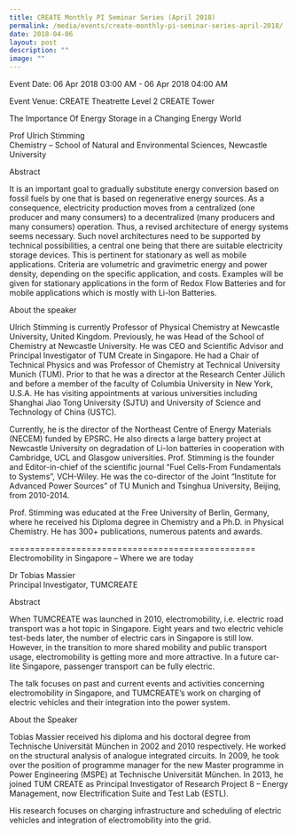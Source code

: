 ```yaml
---
title: CREATE Monthly PI Seminar Series (April 2018)
permalink: /media/events/create-monthly-pi-seminar-series-april-2018/
date: 2018-04-06
layout: post
description: ""
image: ""
---
```


Event Date: 06 Apr 2018 03:00 AM - 06 Apr 2018 04:00 AM

Event Venue: CREATE Theatrette Level 2 CREATE Tower

The Importance Of Energy Storage in a Changing Energy World  
  
Prof Ulrich Stimming  
Chemistry – School of Natural and Environmental Sciences, Newcastle University  
  
Abstract  
  
It is an important goal to gradually substitute energy conversion based on fossil fuels by one that is based on regenerative energy sources. As a consequence, electricity production moves from a centralized (one producer and many consumers) to a decentralized (many producers and many consumers) operation. Thus, a revised architecture of energy systems seems necessary. Such novel architectures need to be supported by technical possibilities, a central one being that there are suitable electricity storage devices. This is pertinent for stationary as well as mobile applications. Criteria are volumetric and gravimetric energy and power density, depending on the specific application, and costs. Examples will be given for stationary applications in the form of Redox Flow Batteries and for mobile applications which is mostly with Li-Ion Batteries.  
  
  
About the speaker  
  
Ulrich Stimming is currently Professor of Physical Chemistry at Newcastle University, United Kingdom. Previously, he was Head of the School of Chemistry at Newcastle University. He was CEO and Scientific Advisor and Principal Investigator of TUM Create in Singapore. He had a Chair of Technical Physics and was Professor of Chemistry at Technical University Munich (TUM). Prior to that he was a director at the Research Center Jülich and before a member of the faculty of Columbia University in New York, U.S.A. He has visiting appointments at various universities including Shanghai Jiao Tong University (SJTU) and University of Science and Technology of China (USTC).  
  
Currently, he is the director of the Northeast Centre of Energy Materials (NECEM) funded by EPSRC. He also directs a large battery project at Newcastle University on degradation of Li-Ion batteries in cooperation with Cambridge, UCL and Glasgow universities. Prof. Stimming is the founder and Editor-in-chief of the scientific journal “Fuel Cells-From Fundamentals to Systems”, VCH-Wiley. He was the co-director of the Joint “Institute for Advanced Power Sources” of TU Munich and Tsinghua University, Beijing, from 2010-2014.  
  
Prof. Stimming was educated at the Free University of Berlin, Germany, where he received his Diploma degree in Chemistry and a Ph.D. in Physical Chemistry. He has 300+ publications, numerous patents and awards.  
  
\==========================\======================  
Electromobility in Singapore – Where we are today  
  
Dr Tobias Massier  
Principal Investigator, TUMCREATE  
  
Abstract  
  
When TUMCREATE was launched in 2010, electromobility, i.e. electric road transport was a hot topic in Singapore. Eight years and two electric vehicle test-beds later, the number of electric cars in Singapore is still low. However, in the transition to more shared mobility and public transport usage, electromobility is getting more and more attractive. In a future car-lite Singapore, passenger transport can be fully electric.  
  
The talk focuses on past and current events and activities concerning electromobility in Singapore, and TUMCREATE’s work on charging of electric vehicles and their integration into the power system.  
  
About the Speaker  
  
Tobias Massier received his diploma and his doctoral degree from Technische Universität München in 2002 and 2010 respectively. He worked on the structural analysis of analogue integrated circuits. In 2009, he took over the position of programme manager for the new Master programme in Power Engineering (MSPE) at Technische Universität München. In 2013, he joined TUM CREATE as Principal Investigator of Research Project 8 – Energy Management, now Electrification Suite and Test Lab (ESTL).  
  
His research focuses on charging infrastructure and scheduling of electric vehicles and integration of electromobility into the grid.